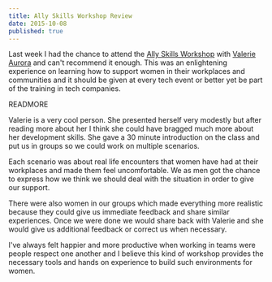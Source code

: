 ```yaml
---
title: Ally Skills Workshop Review
date: 2015-10-08
published: true
---
```


Last week I had the chance to attend the [Ally Skills
Workshop](http://adainitiative.org/continue-our-work/workshops-and-training/)
with [Valerie Aurora](https://twitter.com/vaurorapub) and can't recommend it
enough. This was an enlightening experience on learning how to support women in
their workplaces and communities and it should be given at every tech event or
better yet be part of the training in tech companies.

READMORE

Valerie is a very cool person. She presented herself very modestly but after
reading more about her I think she could have bragged much more about her
development skills. She gave a 30 minute introduction on the class and put us in
groups so we could work on multiple scenarios.

Each scenario was about real life encounters that women have had at their
workplaces and made them feel uncomfortable. We as men got the chance to express
how we think we should deal with the situation in order to give our support.

There were also women in our groups which made everything more realistic because
they could give us immediate feedback and share similar experiences. Once we
were done we would share back with Valerie and she would give us additional
feedback or correct us when necessary.

I've always felt happier and more productive when working in teams were people
respect one another and I believe this kind of workshop provides the necessary
tools and hands on experience to build such environments for women.

